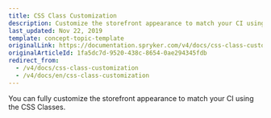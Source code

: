 ```yaml
---
title: CSS Class Customization
description: Customize the storefront appearance to match your CI using the CSS Classes.
last_updated: Nov 22, 2019
template: concept-topic-template
originalLink: https://documentation.spryker.com/v4/docs/css-class-customization
originalArticleId: 1fa5dc7d-9520-438c-8654-0ae294345fdb
redirect_from:
  - /v4/docs/css-class-customization
  - /v4/docs/en/css-class-customization
---
```


You can fully customize the storefront appearance to match your CI using the CSS Classes.
